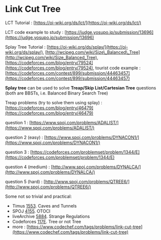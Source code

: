# Link Cut Tree

LCT Tutorial : [https://oi-wiki.org/ds/lct/](https://oi-wiki.org/ds/lct/)

LCT code example to study : [https://judge.yosupo.jp/submission/13696](https://judge.yosupo.jp/submission/13696)

Splay Tree Tutorial : [https://oi-wiki.org/ds/splay/](https://oi-wiki.org/ds/splay/), [http://wcipeg.com/wiki/Size\_Balanced\_Tree](http://wcipeg.com/wiki/Size_Balanced_Tree), [https://codeforces.com/blog/entry/79524](https://codeforces.com/blog/entry/79524), tourist code example : [https://codeforces.com/contest/899/submission/44463457](https://codeforces.com/contest/899/submission/44463457)

**Splay tree** can be used to solve **Treap/Skip List/Cartesian Tree** questions \(both are BBSTs, i.e. Balanced Binary Search Tree\)

Treap problems \(try to solve them using splay\) : [https://codeforces.com/blog/entry/46479](https://codeforces.com/blog/entry/46479)

question 1 : [https://www.spoj.com/problems/ADALIST/](https://www.spoj.com/problems/ADALIST/)

question 2 \(easy\) : [https://www.spoj.com/problems/DYNACON1/](https://www.spoj.com/problems/DYNACON1/)

question 3 : [https://codeforces.com/problemset/problem/1344/E](https://codeforces.com/problemset/problem/1344/E)

question 4 \(medium\) : [http://www.spoj.com/problems/DYNALCA/](http://www.spoj.com/problems/DYNALCA/)

question 5 \(hard\) : [http://www.spoj.com/problems/QTREE6/](http://www.spoj.com/problems/QTREE6/)

Some not so trivial and practical:

* Timus [1553](http://acm.timus.ru/problem.aspx?space=1&num=1553). Caves and Tunnels
* SPOJ [4155](http://www.spoj.com/problems/OTOCI/). OTOCI
* liveArchive [5884](https://icpcarchive.ecs.baylor.edu/index.php?option=onlinejudge&page=show_problem&problem=3895). Strange Regulations
* Codeforces [117E](https://codeforces.com/problemset/problem/117/E). Tree or not Tree
* more : [https://www.codechef.com/tags/problems/link-cut-tree](https://www.codechef.com/tags/problems/link-cut-tree)

